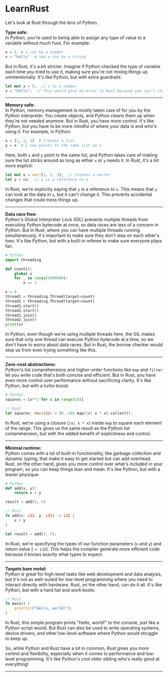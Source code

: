 # LearnRust

Let's look at Rust through the lens of Python.

**Type safe:** \
In Python, you're used to being able to assign any type of value to a variable without much fuss. For example:

```python
x = 5  # x can be a number
x = "hello"  # now x can be a string
```

But in Rust, it's a bit stricter. Imagine if Python checked the type of variable each time you tried to use it, making sure you're not mixing things up unintentionally. It's like Python, but with extra guardrails:

```rust
let mut x = 5;  // x is a number
x = "hello";  // This would give an error in Rust because you can't change the type of x
```
---

**Memory safe:** \
In Python, memory management is mostly taken care of for you by the Python interpreter. You create objects, and Python cleans them up when they're not needed anymore. But in Rust, you have more control. It's like Python, but you have to be more mindful of where your data is and who's using it. For example, in Python:

```python
x = [1, 2, 3]  # Creates a list
y = x  # y now points to the same list as x

```

Here, both `x` and `y` point to the same list, and Python takes care of making sure the list sticks around as long as either `x` or `y` needs it. In Rust, it's a bit more explicit:

```rust
let mut x = vec![1, 2, 3];  // Creates a vector
let y = &x;  // y is a reference to x
```

In Rust, we're explicitly saying that `y` is a reference to `x`. This means that `y` can look at the data in `x`, but it can't change it. This prevents accidental changes that could mess things up.

---

**Data race free:** \
Python's Global Interpreter Lock (GIL) prevents multiple threads from executing Python bytecode at once, so data races are less of a concern in Python. But in Rust, where you can have multiple threads running simultaneously, it's important to make sure they don't step on each other's toes. It's like Python, but with a built-in referee to make sure everyone plays fair.

```python
# Python
import threading

def count():
    global x
    for _ in range(1000000):
        x += 1

x = 0
thread1 = threading.Thread(target=count)
thread2 = threading.Thread(target=count)
thread1.start()
thread2.start()
thread1.join()
thread2.join()
print(x)
```

In Python, even though we're using multiple threads here, the GIL makes sure that only one thread can execute Python bytecode at a time, so we don't have to worry about data races. But in Rust, the borrow checker would stop us from even trying something like this.

---

**Zero-cost abstractions:** \
Python's list comprehensions and higher-order functions like `map` and `filter` let you write code that's both concise and efficient. But in Rust, you have even more control over performance without sacrificing clarity. It's like Python, but with a turbo boost:

```python
# Python
squares = [x**2 for x in range(10)]
```

```rust
// Rust
let squares: Vec<i32> = (0..10).map(|x| x * x).collect();
```

In Rust, we're using a closure (`|x| x * x`) inside `map` to square each element of the range. This gives us the same result as the Python list comprehension, but with the added benefit of explicitness and control.

---

**Minimal runtime:** \
Python comes with a lot of built-in functionality, like garbage collection and dynamic typing, that make it easy to get started but can add overhead. Rust, on the other hand, gives you more control over what's included in your program, so you can keep things lean and mean. It's like Python, but with a leaner physique:

```python
# Python
def add(x, y):
    return x + y

result = add(3, 5)
```

```rust
// Rust
fn add(x: i32, y: i32) -> i32 {
    x + y
}

let result = add(3, 5);
```

In Rust, we're specifying the types of our function parameters (`x` and `y`) and return value (`-> i32`). This helps the compiler generate more efficient code because it knows exactly what types to expect.

---

**Targets bare metal:** \
Python is great for high-level tasks like web development and data analysis, but it's not as well-suited for low-level programming where you need to interact directly with hardware. Rust, on the other hand, can do it all. It's like Python, but with a hard hat and work boots:

```rust
// Rust
fn main() {
    println!("Hello, world!");
}
```

In Rust, this simple program prints "Hello, world!" to the console, just like a Python script would. But Rust can also be used to write operating systems, device drivers, and other low-level software where Python would struggle to keep up.

So, while Python and Rust have a lot in common, Rust gives you more control and flexibility, especially when it comes to performance and low-level programming. It's like Python's cool older sibling who's really good at everything!

---
